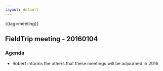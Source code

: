 ```yaml
---
layout: default
---
```


{{tag>meeting}}

## FieldTrip meeting - 20160104

### Agenda


*  Robert informs the others that these meetings will be adjourned in 2016


